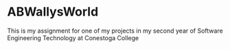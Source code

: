 # ABWallysWorld
This is my assignment for one of my projects in my second year of Software Engineering Technology at Conestoga College
